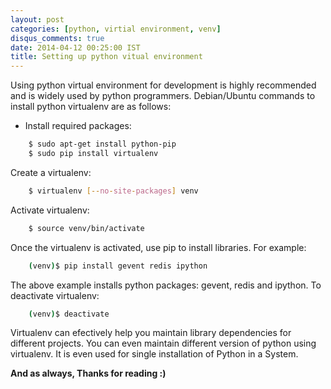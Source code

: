 ```yaml
---
layout: post
categories: [python, virtial environment, venv]
disqus_comments: true
date: 2014-04-12 00:25:00 IST
title: Setting up python vitual environment
---
```


Using python virtual environment for development is highly recommended and is widely used by python programmers. Debian/Ubuntu commands to install python virtualenv are as follows:

* Install required packages:

```bash
    $ sudo apt-get install python-pip
    $ sudo pip install virtualenv
````

Create a virtualenv:

```bash
    $ virtualenv [--no-site-packages] venv
````

Activate virtualenv:

```bash
    $ source venv/bin/activate
````

Once the virtualenv is activated, use pip to install libraries. For example:
```bash
    (venv)$ pip install gevent redis ipython
````

The above example installs python packages: gevent, redis and ipython. To deactivate virtualenv:

```bash
    (venv)$ deactivate
````

Virtualenv can efectively help you maintain library dependencies for different projects. You can even maintain different version of python using virtualenv. It is even used for single installation of Python in a System.

**And as always, Thanks for reading :)**
